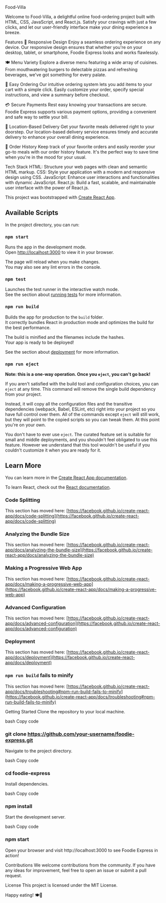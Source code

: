 Food-Villa

Welcome to Food-Villa, a delightful online food-ordering project built with HTML, CSS, JavaScript, and React.js. Satisfy your cravings with just a few clicks, and let our user-friendly interface make your dining experience a breeze.

Features
📱 Responsive Design
Enjoy a seamless ordering experience on any device. Our responsive design ensures that whether you're on your desktop, tablet, or smartphone, Foodie Express looks and works flawlessly.

🍽️ Menu Variety
Explore a diverse menu featuring a wide array of cuisines. From mouthwatering burgers to delectable pizzas and refreshing beverages, we've got something for every palate.

🛒 Easy Ordering
Our intuitive ordering system lets you add items to your cart with a simple click. Easily customize your order, specify special instructions, and view a summary before checkout.

💳 Secure Payments
Rest easy knowing your transactions are secure. Foodie Express supports various payment options, providing a convenient and safe way to settle your bill.

📍 Location-Based Delivery
Get your favorite meals delivered right to your doorstep. Our location-based delivery service ensures timely and accurate delivery to enhance your overall dining experience.

📄 Order History
Keep track of your favorite orders and easily reorder your go-to meals with our order history feature. It's the perfect way to save time when you're in the mood for your usual.

Tech Stack
HTML: Structure your web pages with clean and semantic HTML markup.
CSS: Style your application with a modern and responsive design using CSS.
JavaScript: Enhance user interactions and functionalities with dynamic JavaScript.
React.js: Build a fast, scalable, and maintainable user interface with the power of React.js.





 

This project was bootstrapped with [Create React App](https://github.com/facebook/create-react-app).

## Available Scripts

In the project directory, you can run:

### `npm start`

Runs the app in the development mode.\
Open [http://localhost:3000](http://localhost:3000) to view it in your browser.

The page will reload when you make changes.\
You may also see any lint errors in the console.

### `npm test`

Launches the test runner in the interactive watch mode.\
See the section about [running tests](https://facebook.github.io/create-react-app/docs/running-tests) for more information.

### `npm run build`

Builds the app for production to the `build` folder.\
It correctly bundles React in production mode and optimizes the build for the best performance.

The build is minified and the filenames include the hashes.\
Your app is ready to be deployed!

See the section about [deployment](https://facebook.github.io/create-react-app/docs/deployment) for more information.

### `npm run eject`

**Note: this is a one-way operation. Once you `eject`, you can't go back!**

If you aren't satisfied with the build tool and configuration choices, you can `eject` at any time. This command will remove the single build dependency from your project.

Instead, it will copy all the configuration files and the transitive dependencies (webpack, Babel, ESLint, etc) right into your project so you have full control over them. All of the commands except `eject` will still work, but they will point to the copied scripts so you can tweak them. At this point you're on your own.

You don't have to ever use `eject`. The curated feature set is suitable for small and middle deployments, and you shouldn't feel obligated to use this feature. However we understand that this tool wouldn't be useful if you couldn't customize it when you are ready for it.

## Learn More

You can learn more in the [Create React App documentation](https://facebook.github.io/create-react-app/docs/getting-started).

To learn React, check out the [React documentation](https://reactjs.org/).

### Code Splitting

This section has moved here: [https://facebook.github.io/create-react-app/docs/code-splitting](https://facebook.github.io/create-react-app/docs/code-splitting)

### Analyzing the Bundle Size

This section has moved here: [https://facebook.github.io/create-react-app/docs/analyzing-the-bundle-size](https://facebook.github.io/create-react-app/docs/analyzing-the-bundle-size)

### Making a Progressive Web App

This section has moved here: [https://facebook.github.io/create-react-app/docs/making-a-progressive-web-app](https://facebook.github.io/create-react-app/docs/making-a-progressive-web-app)

### Advanced Configuration

This section has moved here: [https://facebook.github.io/create-react-app/docs/advanced-configuration](https://facebook.github.io/create-react-app/docs/advanced-configuration)

### Deployment

This section has moved here: [https://facebook.github.io/create-react-app/docs/deployment](https://facebook.github.io/create-react-app/docs/deployment)

### `npm run build` fails to minify

This section has moved here: [https://facebook.github.io/create-react-app/docs/troubleshooting#npm-run-build-fails-to-minify](https://facebook.github.io/create-react-app/docs/troubleshooting#npm-run-build-fails-to-minify)





Getting Started
Clone the repository to your local machine.

bash
Copy code
### git clone https://github.com/your-username/foodie-express.git
Navigate to the project directory.

bash
Copy code
### cd foodie-express
Install dependencies.

bash
Copy code
### npm install
Start the development server.

bash
Copy code
### npm start
Open your browser and visit http://localhost:3000 to see Foodie Express in action!

Contributions
We welcome contributions from the community. If you have any ideas for improvement, feel free to open an issue or submit a pull request.

License
This project is licensed under the MIT License.

Happy eating! 🍽️🎉
